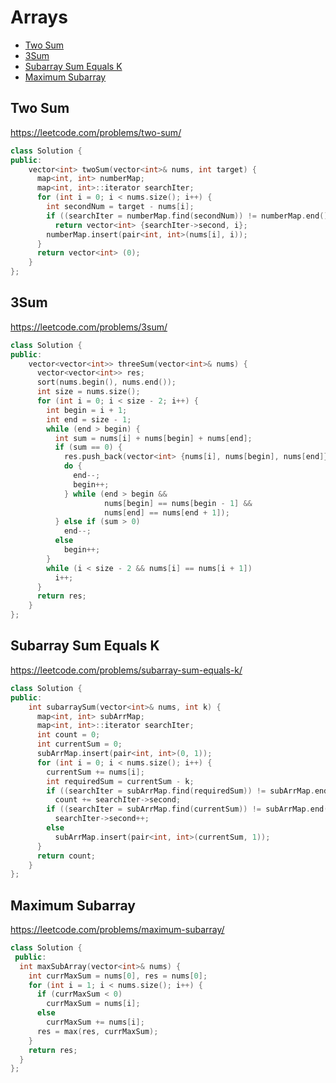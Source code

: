 # Arrays

+ [Two Sum](#two-sum)
+ [3Sum](#3sum)
+ [Subarray Sum Equals K](#subarray-sum-equals-k)
+ [Maximum Subarray](#maximum-subarray)

## Two Sum

https://leetcode.com/problems/two-sum/

```C++
class Solution {
public:
    vector<int> twoSum(vector<int>& nums, int target) {
      map<int, int> numberMap;
      map<int, int>::iterator searchIter;
      for (int i = 0; i < nums.size(); i++) {
        int secondNum = target - nums[i];
        if ((searchIter = numberMap.find(secondNum)) != numberMap.end())
          return vector<int> {searchIter->second, i};
        numberMap.insert(pair<int, int>(nums[i], i));
      }
      return vector<int> (0);
    }
};
```

## 3Sum

https://leetcode.com/problems/3sum/

```C++
class Solution {
public:
    vector<vector<int>> threeSum(vector<int>& nums) {
      vector<vector<int>> res;
      sort(nums.begin(), nums.end());
      int size = nums.size();
      for (int i = 0; i < size - 2; i++) {    
        int begin = i + 1;
        int end = size - 1;
        while (end > begin) {      
          int sum = nums[i] + nums[begin] + nums[end];
          if (sum == 0) {
            res.push_back(vector<int> {nums[i], nums[begin], nums[end]});
            do {
              end--;
              begin++;
            } while (end > begin &&
                     nums[begin] == nums[begin - 1] &&
                     nums[end] == nums[end + 1]);
          } else if (sum > 0)
            end--;
          else
            begin++;
        }
        while (i < size - 2 && nums[i] == nums[i + 1])
          i++;
      }
      return res;
    }
};
```

## Subarray Sum Equals K

https://leetcode.com/problems/subarray-sum-equals-k/

```C++
class Solution {
public:
    int subarraySum(vector<int>& nums, int k) {
      map<int, int> subArrMap;
      map<int, int>::iterator searchIter;
      int count = 0;
      int currentSum = 0;
      subArrMap.insert(pair<int, int>(0, 1));
      for (int i = 0; i < nums.size(); i++) {
        currentSum += nums[i];
        int requiredSum = currentSum - k;
        if ((searchIter = subArrMap.find(requiredSum)) != subArrMap.end())
          count += searchIter->second;
        if ((searchIter = subArrMap.find(currentSum)) != subArrMap.end())
          searchIter->second++;
        else
          subArrMap.insert(pair<int, int>(currentSum, 1));
      }
      return count;
    }
};
```

## Maximum Subarray

https://leetcode.com/problems/maximum-subarray/

```C++
class Solution {
 public:
  int maxSubArray(vector<int>& nums) {
    int currMaxSum = nums[0], res = nums[0];
    for (int i = 1; i < nums.size(); i++) {
      if (currMaxSum < 0)
        currMaxSum = nums[i];
      else
        currMaxSum += nums[i];
      res = max(res, currMaxSum);
    }
    return res;
  }
};
```
